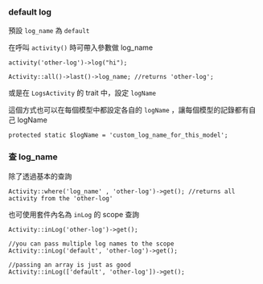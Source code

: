 ### default log
預設 `log_name` 為 `default`

在呼叫 `activity()` 時可帶入參數做 log_name

```
activity('other-log')->log("hi");

Activity::all()->last()->log_name; //returns 'other-log';
```

或是在 `LogsActivity` 的 trait 中，設定 `logName`

這個方式也可以在每個模型中都設定各自的 `logName` ，讓每個模型的記錄都有自己 logName

```
protected static $logName = 'custom_log_name_for_this_model';
```

### 查 log_name
除了透過基本的查詢
```
Activity::where('log_name' , 'other-log')->get(); //returns all activity from the 'other-log'
```
也可使用套件內名為 `inLog` 的 scope 查詢
```
Activity::inLog('other-log')->get();

//you can pass multiple log names to the scope
Activity::inLog('default', 'other-log')->get();

//passing an array is just as good
Activity::inLog(['default', 'other-log'])->get();
```